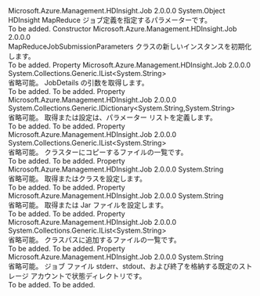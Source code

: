 <Type Name="MapReduceJobSubmissionParameters" FullName="Microsoft.Azure.Management.HDInsight.Job.Models.MapReduceJobSubmissionParameters">
  <TypeSignature Language="C#" Value="public class MapReduceJobSubmissionParameters" />
  <TypeSignature Language="ILAsm" Value=".class public auto ansi beforefieldinit MapReduceJobSubmissionParameters extends System.Object" />
  <TypeSignature Language="DocId" Value="T:Microsoft.Azure.Management.HDInsight.Job.Models.MapReduceJobSubmissionParameters" />
  <TypeSignature Language="VB.NET" Value="Public Class MapReduceJobSubmissionParameters" />
  <TypeSignature Language="F#" Value="type MapReduceJobSubmissionParameters = class" />
  <AssemblyInfo>
    <AssemblyName>Microsoft.Azure.Management.HDInsight.Job</AssemblyName>
    <AssemblyVersion>2.0.0.0</AssemblyVersion>
  </AssemblyInfo>
  <Base>
    <BaseTypeName>System.Object</BaseTypeName>
  </Base>
  <Interfaces />
  <Docs>
    <summary>
            HDInsight MapReduce ジョブ定義を指定するパラメーターです。
            </summary>
    <remarks>To be added.</remarks>
  </Docs>
  <Members>
    <Member MemberName=".ctor">
      <MemberSignature Language="C#" Value="public MapReduceJobSubmissionParameters ();" />
      <MemberSignature Language="ILAsm" Value=".method public hidebysig specialname rtspecialname instance void .ctor() cil managed" />
      <MemberSignature Language="DocId" Value="M:Microsoft.Azure.Management.HDInsight.Job.Models.MapReduceJobSubmissionParameters.#ctor" />
      <MemberSignature Language="VB.NET" Value="Public Sub New ()" />
      <MemberType>Constructor</MemberType>
      <AssemblyInfo>
        <AssemblyName>Microsoft.Azure.Management.HDInsight.Job</AssemblyName>
        <AssemblyVersion>2.0.0.0</AssemblyVersion>
      </AssemblyInfo>
      <Parameters />
      <Docs>
        <summary>
            MapReduceJobSubmissionParameters クラスの新しいインスタンスを初期化します。
            </summary>
        <remarks>To be added.</remarks>
      </Docs>
    </Member>
    <Member MemberName="Arguments">
      <MemberSignature Language="C#" Value="public System.Collections.Generic.IList&lt;string&gt; Arguments { get; set; }" />
      <MemberSignature Language="ILAsm" Value=".property instance class System.Collections.Generic.IList`1&lt;string&gt; Arguments" />
      <MemberSignature Language="DocId" Value="P:Microsoft.Azure.Management.HDInsight.Job.Models.MapReduceJobSubmissionParameters.Arguments" />
      <MemberSignature Language="VB.NET" Value="Public Property Arguments As IList(Of String)" />
      <MemberSignature Language="F#" Value="member this.Arguments : System.Collections.Generic.IList&lt;string&gt; with get, set" Usage="Microsoft.Azure.Management.HDInsight.Job.Models.MapReduceJobSubmissionParameters.Arguments" />
      <MemberType>Property</MemberType>
      <AssemblyInfo>
        <AssemblyName>Microsoft.Azure.Management.HDInsight.Job</AssemblyName>
        <AssemblyVersion>2.0.0.0</AssemblyVersion>
      </AssemblyInfo>
      <ReturnValue>
        <ReturnType>System.Collections.Generic.IList&lt;System.String&gt;</ReturnType>
      </ReturnValue>
      <Docs>
        <summary>
            省略可能。 JobDetails の引数を取得します。
            </summary>
        <value>To be added.</value>
        <remarks>To be added.</remarks>
      </Docs>
    </Member>
    <Member MemberName="Defines">
      <MemberSignature Language="C#" Value="public System.Collections.Generic.IDictionary&lt;string,string&gt; Defines { get; set; }" />
      <MemberSignature Language="ILAsm" Value=".property instance class System.Collections.Generic.IDictionary`2&lt;string, string&gt; Defines" />
      <MemberSignature Language="DocId" Value="P:Microsoft.Azure.Management.HDInsight.Job.Models.MapReduceJobSubmissionParameters.Defines" />
      <MemberSignature Language="VB.NET" Value="Public Property Defines As IDictionary(Of String, String)" />
      <MemberSignature Language="F#" Value="member this.Defines : System.Collections.Generic.IDictionary&lt;string, string&gt; with get, set" Usage="Microsoft.Azure.Management.HDInsight.Job.Models.MapReduceJobSubmissionParameters.Defines" />
      <MemberType>Property</MemberType>
      <AssemblyInfo>
        <AssemblyName>Microsoft.Azure.Management.HDInsight.Job</AssemblyName>
        <AssemblyVersion>2.0.0.0</AssemblyVersion>
      </AssemblyInfo>
      <ReturnValue>
        <ReturnType>System.Collections.Generic.IDictionary&lt;System.String,System.String&gt;</ReturnType>
      </ReturnValue>
      <Docs>
        <summary>
            省略可能。 取得または設定は、パラメーター リストを定義します。
            </summary>
        <value>To be added.</value>
        <remarks>To be added.</remarks>
      </Docs>
    </Member>
    <Member MemberName="Files">
      <MemberSignature Language="C#" Value="public System.Collections.Generic.IList&lt;string&gt; Files { get; set; }" />
      <MemberSignature Language="ILAsm" Value=".property instance class System.Collections.Generic.IList`1&lt;string&gt; Files" />
      <MemberSignature Language="DocId" Value="P:Microsoft.Azure.Management.HDInsight.Job.Models.MapReduceJobSubmissionParameters.Files" />
      <MemberSignature Language="VB.NET" Value="Public Property Files As IList(Of String)" />
      <MemberSignature Language="F#" Value="member this.Files : System.Collections.Generic.IList&lt;string&gt; with get, set" Usage="Microsoft.Azure.Management.HDInsight.Job.Models.MapReduceJobSubmissionParameters.Files" />
      <MemberType>Property</MemberType>
      <AssemblyInfo>
        <AssemblyName>Microsoft.Azure.Management.HDInsight.Job</AssemblyName>
        <AssemblyVersion>2.0.0.0</AssemblyVersion>
      </AssemblyInfo>
      <ReturnValue>
        <ReturnType>System.Collections.Generic.IList&lt;System.String&gt;</ReturnType>
      </ReturnValue>
      <Docs>
        <summary>
            省略可能。 クラスターにコピーするファイルの一覧です。
            </summary>
        <value>To be added.</value>
        <remarks>To be added.</remarks>
      </Docs>
    </Member>
    <Member MemberName="JarClass">
      <MemberSignature Language="C#" Value="public string JarClass { get; set; }" />
      <MemberSignature Language="ILAsm" Value=".property instance string JarClass" />
      <MemberSignature Language="DocId" Value="P:Microsoft.Azure.Management.HDInsight.Job.Models.MapReduceJobSubmissionParameters.JarClass" />
      <MemberSignature Language="VB.NET" Value="Public Property JarClass As String" />
      <MemberSignature Language="F#" Value="member this.JarClass : string with get, set" Usage="Microsoft.Azure.Management.HDInsight.Job.Models.MapReduceJobSubmissionParameters.JarClass" />
      <MemberType>Property</MemberType>
      <AssemblyInfo>
        <AssemblyName>Microsoft.Azure.Management.HDInsight.Job</AssemblyName>
        <AssemblyVersion>2.0.0.0</AssemblyVersion>
      </AssemblyInfo>
      <ReturnValue>
        <ReturnType>System.String</ReturnType>
      </ReturnValue>
      <Docs>
        <summary>
            省略可能。 取得またはクラスを設定します。
            </summary>
        <value>To be added.</value>
        <remarks>To be added.</remarks>
      </Docs>
    </Member>
    <Member MemberName="JarFile">
      <MemberSignature Language="C#" Value="public string JarFile { get; set; }" />
      <MemberSignature Language="ILAsm" Value=".property instance string JarFile" />
      <MemberSignature Language="DocId" Value="P:Microsoft.Azure.Management.HDInsight.Job.Models.MapReduceJobSubmissionParameters.JarFile" />
      <MemberSignature Language="VB.NET" Value="Public Property JarFile As String" />
      <MemberSignature Language="F#" Value="member this.JarFile : string with get, set" Usage="Microsoft.Azure.Management.HDInsight.Job.Models.MapReduceJobSubmissionParameters.JarFile" />
      <MemberType>Property</MemberType>
      <AssemblyInfo>
        <AssemblyName>Microsoft.Azure.Management.HDInsight.Job</AssemblyName>
        <AssemblyVersion>2.0.0.0</AssemblyVersion>
      </AssemblyInfo>
      <ReturnValue>
        <ReturnType>System.String</ReturnType>
      </ReturnValue>
      <Docs>
        <summary>
            省略可能。 取得または Jar ファイルを設定します。
            </summary>
        <value>To be added.</value>
        <remarks>To be added.</remarks>
      </Docs>
    </Member>
    <Member MemberName="LibJars">
      <MemberSignature Language="C#" Value="public System.Collections.Generic.IList&lt;string&gt; LibJars { get; set; }" />
      <MemberSignature Language="ILAsm" Value=".property instance class System.Collections.Generic.IList`1&lt;string&gt; LibJars" />
      <MemberSignature Language="DocId" Value="P:Microsoft.Azure.Management.HDInsight.Job.Models.MapReduceJobSubmissionParameters.LibJars" />
      <MemberSignature Language="VB.NET" Value="Public Property LibJars As IList(Of String)" />
      <MemberSignature Language="F#" Value="member this.LibJars : System.Collections.Generic.IList&lt;string&gt; with get, set" Usage="Microsoft.Azure.Management.HDInsight.Job.Models.MapReduceJobSubmissionParameters.LibJars" />
      <MemberType>Property</MemberType>
      <AssemblyInfo>
        <AssemblyName>Microsoft.Azure.Management.HDInsight.Job</AssemblyName>
        <AssemblyVersion>2.0.0.0</AssemblyVersion>
      </AssemblyInfo>
      <ReturnValue>
        <ReturnType>System.Collections.Generic.IList&lt;System.String&gt;</ReturnType>
      </ReturnValue>
      <Docs>
        <summary>
            省略可能。 クラスパスに追加するファイルの一覧です。
            </summary>
        <value>To be added.</value>
        <remarks>To be added.</remarks>
      </Docs>
    </Member>
    <Member MemberName="StatusDir">
      <MemberSignature Language="C#" Value="public string StatusDir { get; set; }" />
      <MemberSignature Language="ILAsm" Value=".property instance string StatusDir" />
      <MemberSignature Language="DocId" Value="P:Microsoft.Azure.Management.HDInsight.Job.Models.MapReduceJobSubmissionParameters.StatusDir" />
      <MemberSignature Language="VB.NET" Value="Public Property StatusDir As String" />
      <MemberSignature Language="F#" Value="member this.StatusDir : string with get, set" Usage="Microsoft.Azure.Management.HDInsight.Job.Models.MapReduceJobSubmissionParameters.StatusDir" />
      <MemberType>Property</MemberType>
      <AssemblyInfo>
        <AssemblyName>Microsoft.Azure.Management.HDInsight.Job</AssemblyName>
        <AssemblyVersion>2.0.0.0</AssemblyVersion>
      </AssemblyInfo>
      <ReturnValue>
        <ReturnType>System.String</ReturnType>
      </ReturnValue>
      <Docs>
        <summary>
            省略可能。 ジョブ ファイル stderr、stdout、および終了を格納する既定のストレージ アカウントで状態ディレクトリです。
            </summary>
        <value>To be added.</value>
        <remarks>To be added.</remarks>
      </Docs>
    </Member>
  </Members>
</Type>